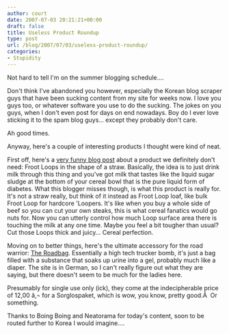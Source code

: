 ```yaml
---
author: court
date: 2007-07-03 20:21:21+00:00
draft: false
title: Useless Product Roundup
type: post
url: /blog/2007/07/03/useless-product-roundup/
categories:
- Stupidity
---
```


Not hard to tell I'm on the summer blogging schedule....

Don't think I've abandoned you however, especially the Korean blog scraper guys that have been sucking content from my site for weeks now.  I love you guys too, or whatever software you use to do the sucking.  The jokes on you guys, when I don't even post for days on end nowadays.  Boy do I ever love sticking it to the spam blog guys... except they probably don't care.

Ah good times.

Anyway, here's a couple of interesting products I thought were kind of neat.

First off, here's a [very funny blog post](http://www.theimpulsivebuy.com/wordpress/2007/06/24/froot-loops-cereal-straws/) about a product we definitely don't need:  Froot Loops in the shape of a straw.  Basically, the idea is to just drink milk through this thing and you've got milk that tastes like the liquid sugar sludge at the bottom of your cereal bowl that is the pure liquid form of diabetes.  What this blogger misses though, is what this product is really for.  It's not a straw really, but think of it instead as Froot Loop loaf, like bulk Froot Loop for hardcore 'Loopers.  It's like when you buy a whole side of beef so you can cut your own steaks, this is what cereal fanatics would go nuts for.  Now you can utterly control how much Loop surface area there is touching the milk at any one time.  Maybe you feel a bit tougher than usual?  Cut those Loops thick and juicy...  Cereal perfection.

Moving on to better things, here's the ultimate accessory for the road warrior: [The Roadbag](http://www.roadbag.de/index.php).  Essentially a high tech trucker bomb, it's just a bag filled with a substance that soaks up urine into a gel, probably much like a diaper.  The site is in German, so I can't really figure out what they are saying, but there doesn't seem to be much for the ladies here.

Presumably for single use only (ick), they come at the indecipherable price of 12,00 â‚¬ for a Sorglospaket, which is wow, you know, pretty good.Â  Or something.

Thanks to Boing Boing and Neatorama for today's content, soon to be routed further to Korea I would imagine....
